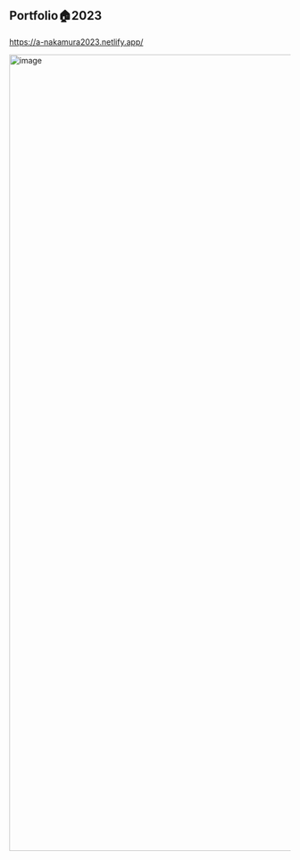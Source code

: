 ## Portfolio🏠2023

https://a-nakamura2023.netlify.app/

<img width="1424" alt="image" src="https://github.com/deco8888/portfolio_2023/assets/67852626/84f8bbdb-7444-451b-8b75-afa819e47a70">
